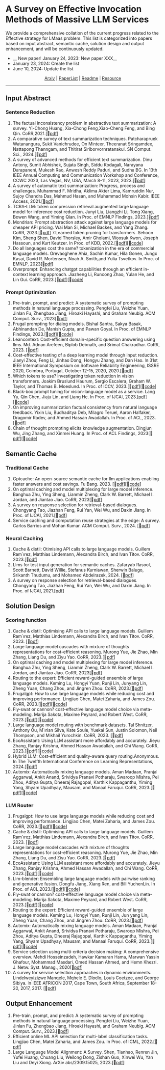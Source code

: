 # A Survey on Effective Invocation Methods of Massive LLM Services

We provide a comprehensive collation of the current progress related to the Effective strategy for LMaas problem. This list is categorized into papers based on input abstract, semantic cache, solution design and output enhancement, and will be continuously updated.
- __ New paper! January 24, 2023: New paper XXX__
- January 23, 2024: Create the list
- June 10, 2024: Update the list


<p align="center">
    <a href = "https://arxiv.org/pdf/2402.03408.pdf">Arxiv</a> | <a href = "./Paperlist.md">PaperList</a> | <a href = "./README.md">Readme</a>   | <a href = "./Resource.md">Resource</a>
</p>

***

## Input Abstract
### Sentence Reduction
1. The factual inconsistency problem in abstractive text summarization: A survey. Yi-Chong Huang, Xia-Chong Feng,Xiao-Cheng Feng, and Bing Qin. CoRR,2021.[📄[pdf](https://arxiv.org/pdf/2104.14839v1.pdf)]
2. A comparative survey of text summarization techniques. Patcharapruek Watanangura, Sukit Vanichrudee, On Minteer, Theeranat Sringamdee, Nattapong Thanngam, and Thitirat Siriborvornratanakul. SN Comput. Sci., 2024.[📄[pdf](https://link.springer.com/article/10.1007/s42979-023-02343-6)]
3. A survey of advanced methods for efficient text summarization. Dinu Antony, Sumit Abhishek, Sujata Singh, Siddu Kodagali, Narayana Darapaneni, Mukesh Rao, Anwesh Reddy Paduri, and Sudha BG. In 13th IEEE Annual Computing and Communication Workshop and Conference, CCWC 2023, Las Vegas, NV, USA, March 8-11, 2023, 2023.[📄[pdf](https://ieeexplore.ieee.org/document/10099322)]
4. A survey of automatic text summarization: Progress, process and challenges. Muhammad F. Mridha, Aklima Akter Lima, Kamruddin Nur, Sujoy Chandra Das, Mahmud Hasan, and Muhammad Mohsin Kabir. IEEE Access, 2021.[📄[pdf](https://ieeexplore.ieee.org/document/10099322)]
5. TCRA-LLM: token compression retrieval augmented large language model for inference cost reduction. Junyi Liu, Liangzhi Li, Tong Xiang, Bowen Wang, and Yiming Qian. In Proc. of EMNLP Findings, 2023.[📄[pdf](https://arxiv.org/pdf/2310.15556.pdf)]
6. Mondrian: Prompt abstraction attack against large language models for cheaper API pricing. Wai Man Si, Michael Backes, and Yang Zhang. CoRR, 2023.[📄[pdf](https://arxiv.org/pdf/2308.03558.pdf)]
7.Learned token pruning for transformers. Sehoon Kim, Sheng Shen, David Thorsley, Amir Gholami, Woosuk Kwon, Joseph Hassoun, and Kurt Keutzer. In Proc. of KDD, 2022.[📄[pdf](https://arxiv.org/pdf/2308.03558.pdf)][🔗[code](https://github.com/kssteven418/LTP)]
8. Do all languages cost the same? tokenization in the era of commercial language models. Orevaoghene Ahia, Sachin Kumar, Hila Gonen, Jungo Kasai, David R. Mortensen, Noah A. Smith,and Yulia Tsvetkov. In Proc. of EMNLP, 2023[📄[pdf](https://arxiv.org/pdf/2305.13707.pdf)]
9. Overprompt: Enhancing chatgpt capabilities through an efficient in-context learning approach. Jiazheng Li, Runcong Zhao, Yulan He, and Lin Gui. CoRR, 2023.[📄[pdf](https://arxiv.org/pdf/2305.14973.pdf)][🔗[code](https://github.com/lijiazheng99/OverPrompt)]
### Prompt Optimization
1. Pre-train, prompt, and predict: A systematic survey of prompting methods in natural language processing. Pengfei Liu, Weizhe Yuan, Jinlan Fu, Zhengbao Jiang, Hiroaki Hayashi, and Graham Neubig. ACM Comput. Surv., 2023[📄[pdf](https://dl.acm.org/doi/pdf/10.1145/3560815)]
2. Frugal prompting for dialog models. Bishal Santra, Sakya Basak, Abhinandan De, Manish Gupta, and Pawan Goyal. In Proc. of EMNLP Findings, 2023.[📄[pdf](https://arxiv.org/pdf/2305.14919.pdf)][🔗[code](https://github.com/bsantraigi/FrugalPrompting)]
3. Leancontext: Cost-efficient domain-specific question answering using llms. Md. Adnan Arefeen, Biplob Debnath, and Srimat Chakradhar. CoRR, 2023. [📄[pdf](https://arxiv.org/pdf/2309.00841.pdf)]
4. Cost-effective testing of a deep learning model through input reduction. Jianyi Zhou, Feng Li, Jinhao Dong, Hongyu Zhang, and Dan Hao. In 31st IEEE International Symposium on Software Reliability Engineering, ISSRE 2020, Coimbra, Portugal, October 12-15, 2020, 2020.[📄[pdf](https://ieeexplore.ieee.org/document/9251075)]
5. Which tokens to use? investigating token reduction in vision transformers. Joakim Bruslund Haurum, Sergio Escalera, Graham W. Taylor, and Thomas B. Moeslund. In Proc. of ICCV, 2023.[📄[pdf](https://openaccess.thecvf.com/content/ICCV2023W/NIVT/papers/Haurum_Which_Tokens_to_Use_Investigating_Token_Reduction_in_Vision_Transformers_ICCVW_2023_paper.pdf)][🔗[code](https://vap.aau.dk/tokens/)]
6. Black-box prompt tuning for vision-language model as a service. Lang Yu, Qin Chen, Jiaju Lin, and Liang He. In Proc. of IJCAI, 2023.[[pdf](https://arxiv.org/pdf/2201.03514.pdf)][🔗[code](https://github.com/BruthYU/BPT-VLM)]
7. On improving summarization factual consistency from natural language feedback. Yixin Liu, Budhaditya Deb, Milagro Teruel, Aaron Halfaker, Dragomir Radev, and Ahmed Hassan Awadallah. In Proc. of ACL, 2023.[📄[pdf](https://arxiv.org/pdf/2212.09968.pdf)]
8. Chain of thought prompting elicits knowledge augmentation. Dingjun Wu, Jing Zhang, and Xinmei Huang. In Proc. of ACL Findings, 2023[📄[pdf](https://arxiv.org/pdf/2201.11903.pdf)][🔗[code](https://github.com/RUCKBReasoning/CoT-KA)]

## Semantic Cache
### Traditional Cache
1. Gptcache: An open-source semantic cache for llm applications enabling faster answers and cost savings. Fu Bang. 2023. [📄[pdf](https://www.researchgate.net/publication/376404523_GPTCache_An_Open-Source_Semantic_Cache_for_LLM_Applications_Enabling_Faster_Answers_and_Cost_Savings)][🔗[code](https://github.com/zilliztech/GPTCache)]
2. On optimal caching and model multiplexing for large model inference. Banghua Zhu, Ying Sheng, Lianmin Zheng, Clark W. Barrett, Michael I. Jordan, and Jiantao Jiao. CoRR, 2023[📄[pdf](https://arxiv.org/pdf/2306.02003.pdf)]
3. A survey on response selection for retrieval-based dialogues. Chongyang Tao, Jiazhan Feng, Rui Yan, Wei Wu, and Daxin Jiang. In Proc. of IJCAI, 2021.[📄[pdf](https://www.ijcai.org/proceedings/2021/0627.pdf)]
4. Service caching and computation reuse strategies at the edge: A survey. Carlos Barrios and Mohan Kumar. ACM Comput. Surv., 2024. [📄[pdf](https://dl.acm.org/doi/10.1145/3609504)]
### Neural Caching
1. Cache & distil: Otimising API calls to large language models. Guillem Ram´ırez, Matthias Lindemann, Alexandra Birch, and Ivan Titov. CoRR, 2023.[📄[pdf](https://arxiv.org/pdf/2310.13561.pdf#page=11&zoom=100,401,805)]
2. Llms for test input generation for semantic caches. Zafaryab Rasool, Scott Barnett, David Willie, Stefanus Kurniawan, Sherwin Balugo, Srikanth Thudumu, and Mohamed Abdelrazek, 2024. [📄[pdf](https://arxiv.org/pdf/2401.08138.pdf)]
3. A survey on response selection for retrieval-based dialogues. Chongyang Tao, Jiazhan Feng, Rui Yan, Wei Wu, and Daxin Jiang. In Proc. of IJCAI, 2021.[[pdf](https://www.ijcai.org/proceedings/2021/0627.pdf)]

## Solution Design
### Scoring function
1. Cache & distil: Optimising API calls to large language models. Guillem Ram´ırez, Matthias Lindemann, Alexandra Birch, and Ivan Titov. CoRR, 2023. [📄[pdf](https://arxiv.org/pdf/2310.13561.pdf#page=11&zoom=100,401,805)]
2. Large language model cascades with mixture of thoughts representations for cost-efficient reasoning. Murong Yue, Jie Zhao, Min Zhang, Liang Du, and Ziyu Yao. CoRR, 2023.[📄[pdf](https://arxiv.org/pdf/2310.03094.pdf)]
3. On optimal caching and model multiplexing for large model inference. Banghua Zhu, Ying Sheng, Lianmin Zheng, Clark W. Barrett, Michael I. Jordan, and Jiantao Jiao. CoRR, 2023[📄[pdf](https://arxiv.org/pdf/2306.02003.pdf)]
4. Routing to the expert: Efficient reward-guided ensemble of large language models. Keming Lu, Hongyi Yuan, Runji Lin, Junyang Lin, Zheng Yuan, Chang Zhou, and Jingren Zhou. CoRR, 2023.[📄[pdf](https://arxiv.org/pdf/2311.08692.pdf)]
5. Frugalgpt: How to use large language models while reducing cost and improving performance. Lingjiao Chen, Matei Zaharia, and James Zou. CoRR, 2023.[📄[pdf](https://arxiv.org/pdf/2305.05176.pdf)][🔗[code](https://github.com/markhng525/frugalgpt)]
6. Fly-swat or cannon? cost-effective language model choice via meta-modeling. Marija Sakota, Maxime Peyrard, and Robert West. CoRR, 2023.[📄[pdf](https://arxiv.org/pdf/2308.06077.pdf)][🔗[code](https://github.com/epfl-dlab/forc)]
7. Large language model routing with benchmark datasets. Tal Shnitzer, Anthony Ou, M´ırian Silva, Kate Soule, Yuekai Sun, Justin Solomon, Neil Thompson, and Mikhail Yurochkin. CoRR, 2023. [📄[pdf](https://arxiv.org/pdf/2309.15789.pdf)]
8. EcoAssistant: Using LLM assistant more affordably and accurately. Jieyu Zhang, Ranjay Krishna, Ahmed Hassan Awadallah, and Chi Wang. CoRR, 2023.[📄[pdf]((https://arxiv.org/pdf/2310.03046.pdf))][🔗[code](https://github.com/JieyuZ2/EcoAssistant)]
9. Hybrid LLM: Cost-efficient and quality-aware query routing.Anonymous. In The Twelfth International Conference on Learning Representations, 2024.[📄[pdf](https://openreview.net/pdf?id=02f3mUtqnM)]
10. Automix: Automatically mixing language models. Aman Madaan, Pranjal Aggarwal, Ankit Anand, Srividya Pranavi Potharaju, Swaroop Mishra, Pei Zhou, Aditya Gupta, Dheeraj Rajagopal, Karthik Kappaganthu, Yiming Yang, Shyam Upadhyay, Mausam, and Manaal Faruqui. CoRR, 2023.[📄[pdf](https://arxiv.org/pdf/2310.12963.pdf)][🔗[code](https://github.com/automix-llm/automix)]
### LLM Router
1. Frugalgpt: How to use large language models while reducing cost and improving performance. Lingjiao Chen, Matei Zaharia, and James Zou. CoRR, 2023.[📄[pdf](https://arxiv.org/pdf/2310.13561.pdf#page=11&zoom=100,401,805)][🔗[code](https://github.com/markhng525/frugalgpt)]
2. Cache & distil: Optimising API calls to large language models. Guillem Ram´ırez, Matthias Lindemann, Alexandra Birch, and Ivan Titov. CoRR, 2023. [📄[pdf](https://arxiv.org/pdf/2310.13561.pdf#page=11&zoom=100,401,805)]
3. Large language model cascades with mixture of thoughts representations for cost-efficient reasoning. Murong Yue, Jie Zhao, Min Zhang, Liang Du, and Ziyu Yao. CoRR, 2023.[📄[pdf](https://arxiv.org/pdf/2310.03094.pdf)]
4. EcoAssistant: Using LLM assistant more affordably and accurately. Jieyu Zhang, Ranjay Krishna, Ahmed Hassan Awadallah, and Chi Wang. CoRR, 2023.[📄[pdf]((https://arxiv.org/pdf/2310.03046.pdf))][🔗[code](https://github.com/JieyuZ2/EcoAssistant)]
5. Llm-blender: Ensembling large language models with pairwise ranking and generative fusion. Dongfu Jiang, Xiang Ren, and Bill YuchenLin. In Proc. of ACL,2023.[📄[pdf](https://arxiv.org/pdf/2306.02561.pdf)][🔗[code](https://github.com/yuchenlin/LLM-Blender)]
6. Fly-swat or cannon? cost-effective language model choice via meta-modeling. Marija Sakota, Maxime Peyrard, and Robert West. CoRR, 2023.[📄[pdf](https://arxiv.org/pdf/2308.06077.pdf)][🔗[code](https://github.com/epfl-dlab/forc)]
7. Routing to the expert: Efficient reward-guided ensemble of large language models. Keming Lu, Hongyi Yuan, Runji Lin, Jun yang Lin, Zheng Yuan, Chang Zhou, and Jingren Zhou. CoRR, 2023.[📄[pdf](https://arxiv.org/pdf/2311.08692.pdf)]
8. Automix: Automatically mixing language models. Aman Madaan, Pranjal Aggarwal, Ankit Anand, Srividya Pranavi Potharaju, Swaroop Mishra, Pei Zhou, Aditya Gupta, Dheeraj Rajagopal, Karthik Kappaganthu, Yiming Yang, Shyam Upadhyay, Mausam, and Manaal Faruqui. CoRR, 2023.[📄[pdf](https://arxiv.org/pdf/2310.12963.pdf)][🔗[code](https://github.com/automix-llm/automix)]
9. Service selection using multi-criteria decision making: A comprehensive overview. Mehdi Hosseinzadeh, Hawkar Kamaran Hama, Marwan Yassin Ghafour, Mohammad Masdari, Omed Hassan Ahmed, and Hemn Khezri. J. Netw. Syst. Manag., 2020[📄[pdf](https://arxiv.org/pdf/2310.12963.pdf)]
10. A survey for service selection approaches in dynamic environments. Lindelweyizizwe Manqele, Mqhele E. Dlodlo, Louis Coetzee, and George Sibiya. In IEEE AFRICON 2017, Cape Town, South Africa, September 18-20, 2017, 2017. [📄[pdf](https://ieeexplore.ieee.org/document/8095627)]
## Output Enhancement
1. Pre-train, prompt, and predict: A systematic survey of prompting methods in natural language processing. Pengfei Liu, Weizhe Yuan, Jinlan Fu, Zhengbao Jiang, Hiroaki Hayashi, and Graham Neubig. ACM Comput. Surv., 2023.[📄[pdf](https://dl.acm.org/doi/pdf/10.1145/3560815)]
2. Efficient online ML API selection for multi-label classification tasks. Lingjiao Chen, Matei Zaharia, and James Zou. In Proc. of ICML, 2022.[📄[pdf](https://arxiv.org/abs/2102.09127)]
3. Large Language Model Alignment: A Survey. Shen, Tianhao, Renren Jin, Yufei Huang, Chuang Liu, Weilong Dong, Zishan Guo, Xinwei Wu, Yan Liu and Deyi Xiong. ArXiv abs/2309.15025, 2023.[📄[pdf]([https://arxiv.org/abs/2102.09127](https://arxiv.org/abs/2309.15025)https://arxiv.org/abs/2309.15025)]
